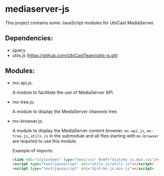 mediaserver-js
==============

This project contains some JavaScript modules for UbiCast MediaServer.

Dependencies:
-------------

* jquery
* utils.js (https://github.com/UbiCastTeam/utils-js.git)


Modules:
--------

* ms-api.js:

    A module to facilitate the use of MediaServer API.

* ms-tree.js:

    A module to display the MediaServer channels tree.

* ms-browser.js:

    A module to display the MediaServer content browser. `ms-api.js`, `ms-tree.js`, `utils.js` in the submodule and all files starting with `ms-browser` are required to use this module.

    Example of imports:
    ```html
    <link rel="stylesheet" type="text/css" href="dist/ms-js.min.css"/>
    <script type="text/javascript" src="utils-js/utils.js"></script>
    <script type="text/javascript" src="dist/ms-js.min.js"></script>
    ```
